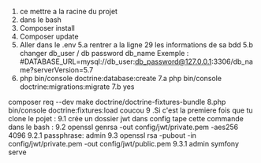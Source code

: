 1. ce mettre a la racine du projet 
2. dans le bash
3. Composer install
4. Composer update 
5. Aller dans le .env
5.a rentrer a la ligne 29 les informations de sa bdd 
5.b changer db_user / db password db_name
Exemple : #DATABASE_URL=mysql://db_user:db_password@127.0.0.1:3306/db_name?serverVersion=5.7
6. php bin/console doctrine:database:create
7.a php bin/console doctrine:migrations:migrate
7.b yes

composer req --dev make doctrine/doctrine-fixtures-bundle
8.php bin/console doctrine:fixtures:load
coucou
9 .Si c'est la premiere fois que tu clone le pojet : 
9.1 crée un dossier jwt dans config
 tape cette commande dans le bash : 
 9.2 openssl genrsa -out config/jwt/private.pem -aes256 4096
 9.2.1 passphrase: admin
9.3 openssl rsa -pubout -in config/jwt/private.pem -out config/jwt/public.pem
9.3.1 admin
symfony serve
